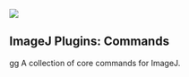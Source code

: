[![](https://travis-ci.org/imagej/imagej-plugins-commands.svg?branch=master)](https://travis-ci.org/imagej/imagej-plugins-commands)

ImageJ Plugins: Commands
------------------------
gg
A collection of core commands for ImageJ.
